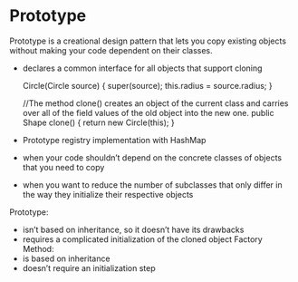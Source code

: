 # Prototype
Prototype is a creational design pattern that lets you copy existing objects without making your code dependent on their classes.

- declares a common interface for all objects that support cloning

    Circle(Circle source) {
        super(source);
        this.radius = source.radius;
    }
    
    //The method clone() creates an object of the current class and carries over all of the field values of the old object into the new one. 
    public Shape clone() {
        return new Circle(this);
    }
    
- Prototype registry implementation with HashMap
- when your code shouldn’t depend on the concrete classes of objects that you need to copy
- when you want to reduce the number of subclasses that only differ in the way they initialize their respective objects

Prototype:
- isn’t based on inheritance, so it doesn’t have its drawbacks
- requires a complicated initialization of the cloned object
Factory Method:
- is based on inheritance
- doesn’t require an initialization step

